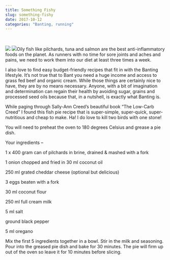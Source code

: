 ```yaml
---
title: Something Fishy
slug: something-fishy
date: 2017-10-12
categories: "Banting, running"
---
```


<p> </p>
<p class="p1"><span class="s1"><img src="http://res.cloudinary.com/dy6grlu8z/image/upload/v1558841618/fkuefnp5mjcjufrgastv.jpg"/> <img src="http://res.cloudinary.com/dy6grlu8z/image/upload/v1558841619/nfynggbennzntkc8kp8i.jpg"/>Oily fish like pilchards, tuna and salmon are the best anti-inflammatory foods on the planet. As runners with no time for sore joints and aches and pains, we need to work them into our diet at least three times a week.</span></p>
<p class="p1"><span class="s1">I also love to find easy budget-friendly recipes that fit in with the Banting lifestyle. It’s not true that to Bant you need a huge income and access to grass fed beef and organic cream. While those things are certainly nice to have, they are by no means necessary. Anyone, with a bit of imagination and determination can regain their health by avoiding sugar, grains and processed seed oils because that, in a nutshell, is exactly what Banting is.</span></p>
<p class="p1"><span class="s1">While paging through Sally-Ann Creed’s beautiful book “The Low-Carb Creed” I found this fish pie recipe that is super-simple, super-quick, super-nutritious and cheap to make. Ha! I do love to kill two birds with one stone!</span></p>
<p class="p1"><span class="s1">You will need to preheat the oven to 180 degrees Celsius and grease a pie dish.</span></p>
<p class="p1"><span class="s1">Your ingredients – </span></p>
<p class="p1"><span class="s1">1 x 400 gram can of pilchards in brine, drained &amp; mashed with a fork</span></p>
<p class="p1"><span class="s1"> 1 onion chopped and fried in 30 ml coconut oil</span></p>
<p class="p1"><span class="s1"> 250 ml grated cheddar cheese (optional but delicious)</span></p>
<p class="p1"><span class="s1"> 3 eggs beaten with a fork</span></p>
<p class="p1"><span class="s1"> 30 ml coconut flour</span></p>
<p class="p1"><span class="s1"> 250 ml full cream milk</span></p>
<p class="p1"><span class="s1"> 5 ml salt</span></p>
<p class="p1"><span class="s1"> ground black pepper</span></p>
<p class="p1"><span class="s1"> 5 ml oregano</span></p>
<p class="p1"><span class="s1">Mix the first 5 ingredients together in a bowl. Stir in the milk and seasoning. Pour into the greased pie dish and bake for 30 minutes. The pie will firm up out of the oven so leave it for 10 minutes before slicing.</span></p>
<p class="p1">
</p>






